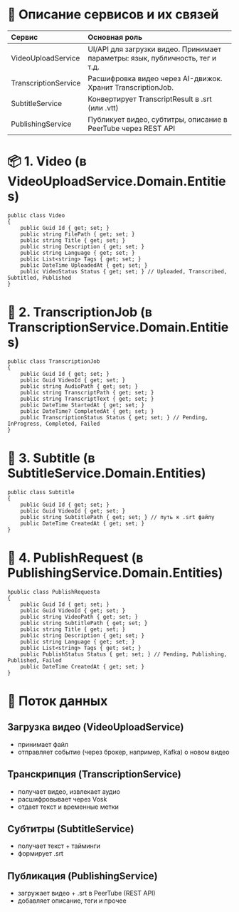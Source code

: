 # 🧱 Описание сервисов и их связей
| Сервис               | Основная роль                                                                 |
|:---------------------|:------------------------------------------------------------------------------|
| VideoUploadService   | UI/API для загрузки видео. Принимает параметры: язык, публичность, тег и т.д. |
| TranscriptionService | Расшифровка видео через AI-движок. Хранит TranscriptionJob.                  |
| SubtitleService      | Конвертирует TranscriptResult в .srt (или .vtt)                              |
| PublishingService    | Публикует видео, субтитры, описание в PeerTube через REST API                |



# 📦 1. Video (в VideoUploadService.Domain.Entities)
```
public class Video
{
    public Guid Id { get; set; }
    public string FilePath { get; set; }
    public string Title { get; set; }
    public string Description { get; set; }
    public string Language { get; set; }
    public List<string> Tags { get; set; }
    public DateTime UploadedAt { get; set; }
    public VideoStatus Status { get; set; } // Uploaded, Transcribed, Subtitled, Published
}
```

# 🧠 2. TranscriptionJob (в TranscriptionService.Domain.Entities)
```
public class TranscriptionJob
{
    public Guid Id { get; set; }
    public Guid VideoId { get; set; }
    public string AudioPath { get; set; }
    public string TranscriptPath { get; set; }
    public string TranscriptText { get; set; }
    public DateTime StartedAt { get; set; }
    public DateTime? CompletedAt { get; set; }
    public TranscriptionStatus Status { get; set; } // Pending, InProgress, Completed, Failed
}
```

# 📝 3. Subtitle (в SubtitleService.Domain.Entities)
```
public class Subtitle
{
    public Guid Id { get; set; }
    public Guid VideoId { get; set; }
    public string SubtitlePath { get; set; } // путь к .srt файлу
    public DateTime CreatedAt { get; set; }
}
```

# 🚀 4. PublishRequest (в PublishingService.Domain.Entities)
```
hpublic class PublishRequesta
{
    public Guid Id { get; set; }
    public Guid VideoId { get; set; }
    public string VideoPath { get; set; }
    public string SubtitlePath { get; set; }
    public string Title { get; set; }
    public string Description { get; set; }
    public string Language { get; set; }
    public List<string> Tags { get; set; }
    public PublishStatus Status { get; set; } // Pending, Publishing, Published, Failed
    public DateTime CreatedAt { get; set; }
}
```

# 🔄 Поток данных
##	Загрузка видео (VideoUploadService)
-	принимает файл
-	отправляет событие (через брокер, например, Kafka) о новом видео
##	Транскрипция (TranscriptionService)
-	получает видео, извлекает аудио
-   расшифровывает через Vosk
-	отдает текст и временные метки
##	Субтитры (SubtitleService)
-	получает текст + тайминги
-	формирует .srt
##	Публикация (PublishingService)
-	загружает видео + .srt в PeerTube (REST API)
-	добавляет описание, теги и прочее

